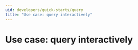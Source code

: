 ```yaml
---
uid: developers/quick-starts/query
title: "Use case: query interactively"
---
```


# Use case: query interactively
